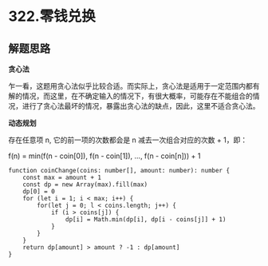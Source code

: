 # 322.零钱兑换

## 解题思路

**贪心法**

乍一看，这题用贪心法似乎比较合适。而实际上，贪心法是适用于一定范围内都有解的情况，而这里，在不确定输入的情况下，有很大概率，可能存在不能组合的情况，进行了贪心法最坏的情况，暴露出贪心法的缺点，因此，这里不适合贪心法。

**动态规划**

存在任意项 n, 它的前一项的次数都会是 n 减去一次组合对应的次数 + 1，即：

f(n) = min(f(n - coin[0]), f(n - coin[1]), ..., f(n - coin[n])) + 1

```tsx
function coinChange(coins: number[], amount: number): number {
    const max = amount + 1
    const dp = new Array(max).fill(max)
    dp[0] = 0
    for (let i = 1; i < max; i++) {
        for(let j = 0; l < coins.length; j++) {
            if (i > coins[j]) {
                dp[i] = Math.min(dp[i], dp[i - coins[j]] + 1)
            }
        }
    }
    return dp[amount] > amount ? -1 : dp[amount]
}
```
